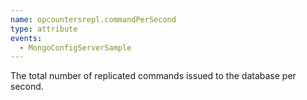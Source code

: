 ```yaml
---
name: opcountersrepl.commandPerSecond
type: attribute
events:
  - MongoConfigServerSample
---
```


The total number of replicated commands issued to the database per second.